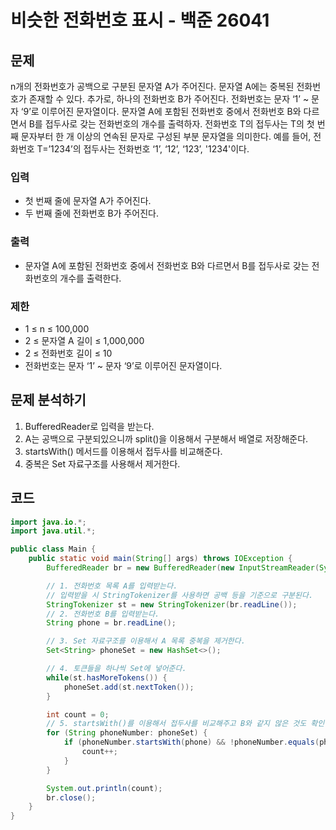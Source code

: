# 비슷한 전화번호 표시 - 백준 26041
## 문제
n개의 전화번호가 공백으로 구분된 문자열 A가 주어진다. 문자열 A에는 중복된 전화번호가 존재할 수 있다. 추가로, 하나의 전화번호 B가 주어진다.
전화번호는 문자 ‘1’ ~ 문자 ‘9’로 이루어진 문자열이다. 문자열 A에 포함된 전화번호 중에서 전화번호 B와 다르면서 B를 접두사로 갖는 전화번호의 개수를 출력하자.
전화번호 T의 접두사는 T의 첫 번째 문자부터 한 개 이상의 연속된 문자로 구성된 부분 문자열을 의미한다. 예를 들어, 전화번호 T=’1234’의 접두사는 전화번호 ‘1’, ‘12’, ‘123’, '1234'이다.

### 입력
- 첫 번째 줄에 문자열 A가 주어진다.
- 두 번째 줄에 전화번호 B가 주어진다.
### 출력
- 문자열 A에 포함된 전화번호 중에서 전화번호 B와 다르면서 B를 접두사로 갖는 전화번호의 개수를 출력한다.
### 제한
- 1 ≤ n ≤ 100,000
- 2 ≤ 문자열 A 길이 ≤ 1,000,000
- 2 ≤ 전화번호 길이 ≤ 10
- 전화번호는 문자 ‘1’ ~ 문자 ‘9’로 이루어진 문자열이다.

## 문제 분석하기
1. BufferedReader로 입력을 받는다.
2. A는 공백으로 구분되있으니까 split()을 이용해서 구분해서 배열로 저장해준다.
3. startsWith() 메서드를 이용해서 접두사를 비교해준다.
4. 중복은 Set 자료구조를 사용해서 제거한다.

## 코드
```java
import java.io.*;
import java.util.*;

public class Main {
	public static void main(String[] args) throws IOException {
		BufferedReader br = new BufferedReader(new InputStreamReader(System.in));

		// 1. 전화번호 목록 A를 입력받는다.
		// 입력받을 시 StringTokenizer를 사용하면 공백 등을 기준으로 구분된다.
		StringTokenizer st = new StringTokenizer(br.readLine());
		// 2. 전화번호 B를 입력받는다.
		String phone = br.readLine();

		// 3. Set 자료구조를 이용해서 A 목록 중복을 제거한다.
		Set<String> phoneSet = new HashSet<>();

		// 4. 토큰들을 하나씩 Set에 넣어준다.
		while(st.hasMoreTokens()) {
			phoneSet.add(st.nextToken());
		}

		int count = 0;
		// 5. startsWith()를 이용해서 접두사를 비교해주고 B와 같지 않은 것도 확인해준다.
		for (String phoneNumber: phoneSet) {
			if (phoneNumber.startsWith(phone) && !phoneNumber.equals(phone)) {
				count++;
			}
		}

		System.out.println(count);
		br.close();
	}
}
```